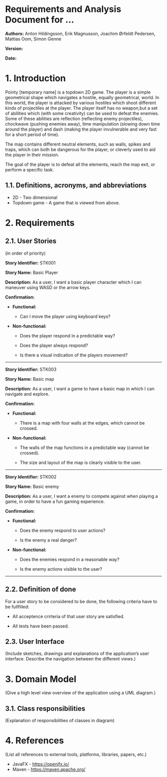 # Requirements and Analysis Document for ... 

**Authors:** Anton Hildingsson, Erik Magnusson, Joachim Ørfeldt Pedersen, Mattias Oom, Simon Genne

**Version:** 

**Date:** 

# 1. Introduction
Pointy [temporary name] is a topdown 2D game. The player is a simple geometrical shape which navigates a hostile, equally geometrical, world. In this world, the player is attacked by various hostiles which shoot different kinds of projectiles at the player. The player itself has no weapon,but a set of abilities which (with some creativity) can be used to defeat the enemies. Some of these abilities are reflection (reflecting enemy projectiles), chockwave (pushing enemies away), time manipulation (slowing down time around the player) and dash (making the player invulnerable and very fast for a short period of time).

The map contains different neutral elements, such as walls, spikes and traps, which can both be dangerous for the player, or cleverly used to aid the player in their mission.

The goal of the player is to defeat all the elements, reach the map exit, or perform a specific task.

## 1.1. Definitions, acronyms, and abbreviations
- 2D - Two dimensional
- Topdown game - A game that is viewed from above.


# 2. Requirements

## 2.1. User Stories

(in order of priority)


**Story Identifier:** STK001

**Story Name:** Basic Player

**Description:** As a user, I want a basic player character which I can maneuver using WASD or the arrow keys.

**Confirmation:** 

- **Functional:**
    
    - Can I move the player using keyboard keys?

- **Non-functional:**

    - Does the player respond in a predictable way?

    - Does the player always respond?

    - Is there a visual indication of the players movement?

---
**Story Identifier:** STK003

**Story Name:** Basic map

**Description:** As a user, I want a game to have a basic map in which I can navigate and explore.

**Confirmation:**

- **Functional:**

    - There is a map with four walls at the edges, which cannot be crossed.

- **Non-functional:**

    - The walls of the map functions in a predictable way (cannot be crossed).

    - The size and layout of the map is clearly visible to the user.

---
**Story Identifier:** STK002

**Story Name:** Basic enemy

**Description:** As a user, I want a enemy to compete against when playing a game, in order to have a fun gaming experience.

**Confirmation:**

- **Functional:**

    - Does the enemy respond to user actions?

    - Is the enemy a real danger?

- **Non-functional:** 

    - Does the enemies respond in a reasonable way?

    - Is the enemy actions visible to the user?

---
## 2.2. Definition of done
For a user story to be considered to be done, the following criteria have to be fullfilled:

- All acceptence crirteria of that user story are satisfied.

- All tests have been passed.

## 2.3. User Interface

(Include sketches, drawings and explanations of the application’s user interface. Describe the navigation between the different views.)

# 3. Domain Model

(Give a high level view overview of the application using a UML diagram.)

## 3.1. Class responsibilities

(Explanation of responsibilities of classes in diagram)

# 4. References

(List all references to external tools, platforms, libraries, papers, etc.)

- JavaFX - https://openjfx.io/
- Maven - https://maven.apache.org/


